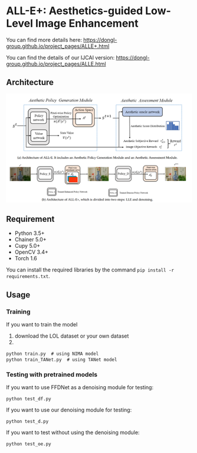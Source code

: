 # ALL-E+: Aesthetics-guided Low-Level Image Enhancement

You can find more details here: https://dongl-group.github.io/project_pages/ALLE+.html

You can find the details of our IJCAI version: https://dongl-group.github.io/project_pages/ALLE.html

## Architecture
![framework](framework.png)
## Requirement
* Python 3.5+
* Chainer 5.0+
* Cupy 5.0+
* OpenCV 3.4+
* Torch 1.6

You can install the required libraries by the command `pip install -r requirements.txt`.


## Usage
### Training
If you want to train the model

1. download the LOL dataset or your own dataset
2. 
```
python train.py  # using NIMA model
python train_TANet.py  # using TANet model
```

### Testing with pretrained models

If you want to use FFDNet as a denoising module for testing:

```
python test_df.py
```

If you want to use our denoising module for testing:

```
python test_d.py
```

If you want to test without using the denoising module:

```
python test_oe.py
```

